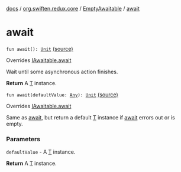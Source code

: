 [docs](../../index.md) / [org.swiften.redux.core](../index.md) / [EmptyAwaitable](index.md) / [await](./await.md)

# await

`fun await(): `[`Unit`](https://kotlinlang.org/api/latest/jvm/stdlib/kotlin/-unit/index.html) [(source)](https://github.com/protoman92/KotlinRedux/tree/master/common/common-core/src/main/kotlin/org/swiften/redux/core/Awaitable.kt#L47)

Overrides [IAwaitable.await](../-i-awaitable/await.md)

Wait until some asynchronous action finishes.

**Return**
A [T](../-i-awaitable/index.md#T) instance.

`fun await(defaultValue: `[`Any`](https://kotlinlang.org/api/latest/jvm/stdlib/kotlin/-any/index.html)`): `[`Unit`](https://kotlinlang.org/api/latest/jvm/stdlib/kotlin/-unit/index.html) [(source)](https://github.com/protoman92/KotlinRedux/tree/master/common/common-core/src/main/kotlin/org/swiften/redux/core/Awaitable.kt#L48)

Overrides [IAwaitable.await](../-i-awaitable/await.md)

Same as [await](../-i-awaitable/await.md), but return a default [T](../-i-awaitable/index.md#T) instance if [await](../-i-awaitable/await.md) errors out or is empty.

### Parameters

`defaultValue` - A [T](../-i-awaitable/index.md#T) instance.

**Return**
A [T](../-i-awaitable/index.md#T) instance.

